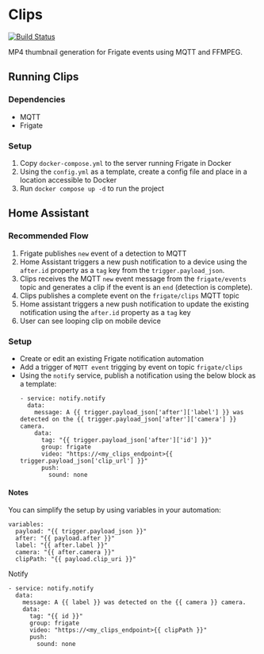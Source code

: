 # Clips

[![Build Status](https://drone.infinitylabs.io/api/badges/frigate/clips/status.svg)](https://drone.infinitylabs.io/frigate/clips)

MP4 thumbnail generation for Frigate events using MQTT and FFMPEG.

## Running Clips

### Dependencies

- MQTT
- Frigate

### Setup

1. Copy `docker-compose.yml` to the server running Frigate in Docker
1. Using the `config.yml` as a template, create a config file and place in a location accessible to Docker
1. Run `docker compose up -d` to run the project

## Home Assistant

### Recommended Flow

1. Frigate publishes `new` event of a detection to MQTT
1. Home Assistant triggers a new push notification to a device using the `after.id` property as a `tag` key from the `trigger.payload_json`.
1. Clips receives the MQTT `new` event message from the `frigate/events` topic and generates a clip if the event is an `end` (detection is complete).
1. Clips publishes a complete event on the `frigate/clips` MQTT topic
1. Home assistant triggers a new push notification to update the existing notification using the `after.id` property as a `tag` key
1. User can see looping clip on mobile device

### Setup

- Create or edit an existing Frigate notification automation
- Add a trigger of `MQTT event` trigging by event on topic `frigate/clips`
- Using the `notify` service, publish a notification using the below block as a template:
  ```
  - service: notify.notify
    data:
      message: A {{ trigger.payload_json['after']['label'] }} was detected on the {{ trigger.payload_json['after']['camera'] }} camera.
      data:
        tag: "{{ trigger.payload_json['after']['id'] }}"
        group: frigate
        video: "https://<my_clips_endpoint>{{ trigger.payload_json['clip_url'] }}"
        push:
          sound: none
  ```

#### Notes

You can simplify the setup by using variables in your automation:
```
variables:
  payload: "{{ trigger.payload_json }}"
  after: "{{ payload.after }}"
  label: "{{ after.label }}"
  camera: "{{ after.camera }}"
  clipPath: "{{ payload.clip_uri }}"
```

Notify

```
- service: notify.notify
  data:
    message: A {{ label }} was detected on the {{ camera }} camera.
    data:
      tag: "{{ id }}"
      group: frigate
      video: "https://<my_clips_endpoint>{{ clipPath }}"
      push:
        sound: none
```